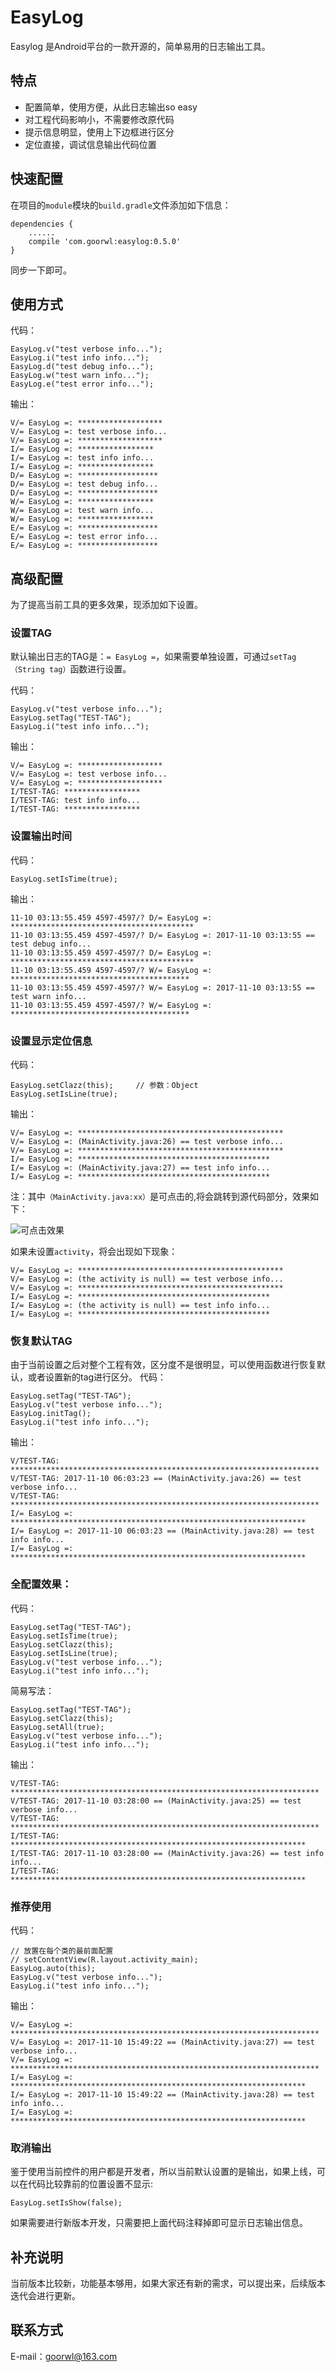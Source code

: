 # EasyLog

Easylog 是Android平台的一款开源的，简单易用的日志输出工具。

## 特点
* 配置简单，使用方便，从此日志输出so easy
* 对工程代码影响小，不需要修改原代码
* 提示信息明显，使用上下边框进行区分
* 定位直接，调试信息输出代码位置

## 快速配置

在项目的`module`模块的`build.gradle`文件添加如下信息：

	dependencies {
		......
    	compile 'com.goorwl:easylog:0.5.0'
	}

同步一下即可。

## 使用方式
代码：

    EasyLog.v("test verbose info...");
    EasyLog.i("test info info...");
    EasyLog.d("test debug info...");
    EasyLog.w("test warn info...");
    EasyLog.e("test error info...");

输出：

	V/= EasyLog =: *******************
	V/= EasyLog =: test verbose info...
	V/= EasyLog =: *******************
	I/= EasyLog =: *****************
	I/= EasyLog =: test info info...
	I/= EasyLog =: *****************
	D/= EasyLog =: ******************
	D/= EasyLog =: test debug info...
	D/= EasyLog =: ******************
	W/= EasyLog =: *****************
	W/= EasyLog =: test warn info...
	W/= EasyLog =: *****************
	E/= EasyLog =: ******************
	E/= EasyLog =: test error info...
	E/= EasyLog =: ******************

## 高级配置
为了提高当前工具的更多效果，现添加如下设置。

### 设置TAG
默认输出日志的TAG是：`= EasyLog =`，如果需要单独设置，可通过`setTag（String tag）`函数进行设置。

代码：

    EasyLog.v("test verbose info...");
    EasyLog.setTag("TEST-TAG");
    EasyLog.i("test info info...");

输出：

    V/= EasyLog =: *******************
    V/= EasyLog =: test verbose info...
    V/= EasyLog =: *******************
    I/TEST-TAG: *****************
    I/TEST-TAG: test info info...
    I/TEST-TAG: *****************


### 设置输出时间
代码：

    EasyLog.setIsTime(true);

输出：

	11-10 03:13:55.459 4597-4597/? D/= EasyLog =: *****************************************
	11-10 03:13:55.459 4597-4597/? D/= EasyLog =: 2017-11-10 03:13:55 == test debug info...
	11-10 03:13:55.459 4597-4597/? D/= EasyLog =: *****************************************
	11-10 03:13:55.459 4597-4597/? W/= EasyLog =: ****************************************
	11-10 03:13:55.459 4597-4597/? W/= EasyLog =: 2017-11-10 03:13:55 == test warn info...
	11-10 03:13:55.459 4597-4597/? W/= EasyLog =: ****************************************

### 设置显示定位信息

代码：

    EasyLog.setClazz(this);		// 参数：Object
    EasyLog.setIsLine(true);

输出：

	V/= EasyLog =: **********************************************
	V/= EasyLog =: (MainActivity.java:26) == test verbose info...
	V/= EasyLog =: **********************************************
	I/= EasyLog =: *******************************************
	I/= EasyLog =: (MainActivity.java:27) == test info info...
	I/= EasyLog =: *******************************************

注：其中`（MainActivity.java:xx）`是可点击的,将会跳转到源代码部分，效果如下：

![可点击效果](https://i.imgur.com/L2xxh4c.png)

如果未设置`activity`，将会出现如下现象：

	V/= EasyLog =: **********************************************
	V/= EasyLog =: (the activity is null) == test verbose info...
	V/= EasyLog =: **********************************************
	I/= EasyLog =: *******************************************
	I/= EasyLog =: (the activity is null) == test info info...
	I/= EasyLog =: *******************************************

### 恢复默认TAG
由于当前设置之后对整个工程有效，区分度不是很明显，可以使用函数进行恢复默认，或者设置新的tag进行区分。
代码：

	EasyLog.setTag("TEST-TAG");
    EasyLog.v("test verbose info...");
    EasyLog.initTag();
    EasyLog.i("test info info...");

输出：

	V/TEST-TAG: *********************************************************************
	V/TEST-TAG: 2017-11-10 06:03:23 == (MainActivity.java:26) == test verbose info...
	V/TEST-TAG: *********************************************************************
	I/= EasyLog =: ******************************************************************
	I/= EasyLog =: 2017-11-10 06:03:23 == (MainActivity.java:28) == test info info...
	I/= EasyLog =: ******************************************************************


### 全配置效果：

代码：

    EasyLog.setTag("TEST-TAG");
    EasyLog.setIsTime(true);
    EasyLog.setClazz(this);
    EasyLog.setIsLine(true);
    EasyLog.v("test verbose info...");
    EasyLog.i("test info info...");

简易写法：

	EasyLog.setTag("TEST-TAG");
    EasyLog.setClazz(this);
    EasyLog.setAll(true);
    EasyLog.v("test verbose info...");
    EasyLog.i("test info info...");

输出：

	V/TEST-TAG: *********************************************************************
	V/TEST-TAG: 2017-11-10 03:28:00 == (MainActivity.java:25) == test verbose info...
	V/TEST-TAG: *********************************************************************
	I/TEST-TAG: ******************************************************************
	I/TEST-TAG: 2017-11-10 03:28:00 == (MainActivity.java:26) == test info info...
	I/TEST-TAG: ******************************************************************

### 推荐使用

代码：

	// 放置在每个类的最前面配置
	// setContentView(R.layout.activity_main);
    EasyLog.auto(this);
    EasyLog.v("test verbose info...");
    EasyLog.i("test info info...");

输出：

	V/= EasyLog =: *********************************************************************
	V/= EasyLog =: 2017-11-10 15:49:22 == (MainActivity.java:27) == test verbose info...
	V/= EasyLog =: *********************************************************************
	I/= EasyLog =: ******************************************************************
	I/= EasyLog =: 2017-11-10 15:49:22 == (MainActivity.java:28) == test info info...
	I/= EasyLog =: ******************************************************************

### 取消输出

鉴于使用当前控件的用户都是开发者，所以当前默认设置的是输出，如果上线，可以在代码比较靠前的位置设置不显示:

	EasyLog.setIsShow(false);

如果需要进行新版本开发，只需要把上面代码注释掉即可显示日志输出信息。

## 补充说明

当前版本比较新，功能基本够用，如果大家还有新的需求，可以提出来，后续版本迭代会进行更新。

## 联系方式

E-mail：goorwl@163.com
